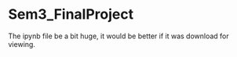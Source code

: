 # Sem3_FinalProject
The ipynb file be a bit huge, it would be better if it was download for viewing.
